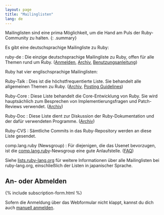 ```yaml
---
layout: page
title: "Mailinglisten"
lang: de
---
```


Mailinglisten sind eine prima Möglichkeit, um die Hand am Puls der
Ruby-Community zu halten.
{: .summary}

Es gibt eine deutschsprachige Mailingliste zu Ruby:

ruby-de
: Die einzige deutschsprachige Mailingliste zu Ruby, offen für alle
  Themen rund um Ruby. ([Anmelden][6], [Archiv][7], [Benutzungsanleitung][8])

Ruby hat vier englischsprachige Mailinglisten:

Ruby-Talk
: Dies ist die höchstfrequentierte Liste. Sie behandelt alle allgemeinen
  Themen zu Ruby. ([Archiv][3], [Posting Guidelines][guidelines])

Ruby-Core
: Diese Liste behandelt die Core-Entwicklung von Ruby. Sie wird
  hauptsächlich zum Besprechen von Implementierungsfragen und
  Patch-Reviews verwendet. ([Archiv][4])

Ruby-Doc
: Diese Liste dient zur Diskussion der Ruby-Dokumentation und der dafür
  verwendeten Programme. ([Archiv][5])

Ruby-CVS
: Sämtliche Commits in das Ruby-Repository werden an diese Liste
  gesendet.

comp.lang.ruby (Newsgroup)
: Für diejenigen, die das Usenet bevorzugen, ist die
  [comp.lang.ruby](news:comp.lang.ruby)-Newsgroup eine gute Anlaufstelle.
  ([FAQ][clrFAQ])

Siehe [lists.ruby-lang.org](http://lists.ruby-lang.org)
für weitere Informationen über alle Mailinglisten bei ruby-lang.org,
einschließlich der Listen in japanischer Sprache.

## An- oder Abmelden

{% include subscription-form.html %}

Sofern die Anmeldung über das Webformular nicht klappt, kannst du dich
auch [manuell anmelden](manual-instructions/).



[guidelines]: /en/community/mailing-lists/ruby-talk-guidelines/
[clrFAQ]: http://rubyhacker.com/clrFAQ.html
[3]: http://blade.nagaokaut.ac.jp/ruby/ruby-talk/index.shtml
[4]: http://blade.nagaokaut.ac.jp/ruby/ruby-core/index.shtml
[5]: http://lists.ruby-lang.org/pipermail/ruby-doc/
[6]: http://lists.ruby-lang.org/cgi-bin/mailman/listinfo/ruby-de
[7]: http://lists.ruby-lang.org/pipermail/ruby-de/
[8]: http://planet.ruby-portal.de/ruby-de.html
